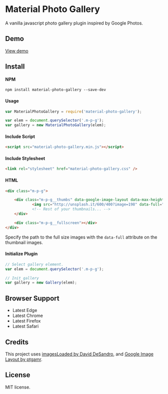 # Material Photo Gallery
A vanilla javascript photo gallery plugin inspired by Google Photos.

## Demo
<a href="//ettrics.github.io/material-photo-gallery/">View demo</a>

## Install

#### NPM
```
npm install material-photo-gallery --save-dev
```

#### Usage
```js
var MaterialPhotoGallery = require('material-photo-gallery');

var elem = document.querySelector('.m-p-g');
var gallery = new MaterialPhotoGallery(elem);
```

#### Include Script
``` html
<script src="material-photo-gallery.min.js"></script>
```

#### Include Stylesheet
``` html
<link rel="stylesheet" href="material-photo-gallery.css" />
```

#### HTML
``` html
<div class="m-p-g">

	<div class="m-p-g__thumbs" data-google-image-layout data-max-height="350">
			<img src="http://unsplash.it/600/400?image=198" data-full="http://unsplash.it/1200/800?image=198" class="m-p-g__thumbs-img" />
			<!-- Rest of your thumbnails... -->
	</div>

	<div class="m-p-g__fullscreen"></div>
</div>
```

Specify the path to the full size images with the `data-full` attribute on the thumbnail images.

#### Initialize Plugin
``` js
// Select gallery element.
var elem = document.querySelector('.m-p-g');

// Init gallery
var gallery = new Gallery(elem);
```

## Browser Support
- Latest Edge
- Latest Chrome
- Latest Firefox
- Latest Safari

## Credits
This project uses [imagesLoaded by David DeSandro](https://github.com/desandro/imagesloaded), and [Google Image Layout by ptgamr](https://github.com/ptgamr/google-image-layout).

## License
MIT license.
